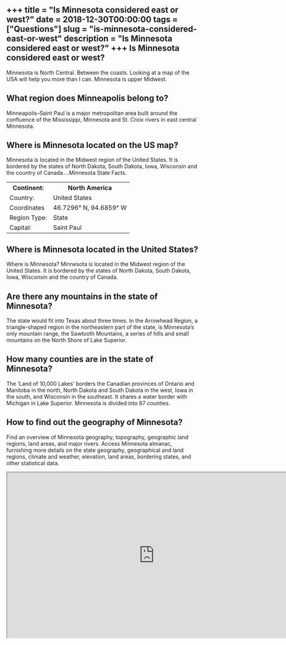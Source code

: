 +++
title = "Is Minnesota considered east or west?"
date = 2018-12-30T00:00:00
tags = ["Questions"]
slug = "is-minnesota-considered-east-or-west"
description = "Is Minnesota considered east or west?"
+++
Is Minnesota considered east or west?
-------------------------------------

Minnesota is North Central. Between the coasts. Looking at a map of the USA will help you more than I can. Minnesota is upper Midwest.

What region does Minneapolis belong to?
---------------------------------------

Minneapolis–Saint Paul is a major metropolitan area built around the confluence of the Mississippi, Minnesota and St. Croix rivers in east central Minnesota.

Where is Minnesota located on the US map?
-----------------------------------------

Minnesota is located in the Midwest region of the United States. It is bordered by the states of North Dakota, South Dakota, Iowa, Wisconsin and the country of Canada….Minnesota State Facts.

<table><tr><th>Continent:</th><th>North America</th></tr><tr><td>Country:</td><td>United States</td></tr><tr><td>Coordinates</td><td>46.7296° N, 94.6859° W</td></tr><tr><td>Region Type:</td><td>State</td></tr><tr><td>Capital:</td><td>Saint Paul</td></tr></table>

Where is Minnesota located in the United States?
------------------------------------------------

Where is Minnesota? Minnesota is located in the Midwest region of the United States. It is bordered by the states of North Dakota, South Dakota, Iowa, Wisconsin and the country of Canada.

Are there any mountains in the state of Minnesota?
--------------------------------------------------

The state would fit into Texas about three times. In the Arrowhead Region, a triangle-shaped region in the northeastern part of the state, is Minnesota’s only mountain range, the Sawtooth Mountains, a series of hills and small mountains on the North Shore of Lake Superior.

How many counties are in the state of Minnesota?
------------------------------------------------

The ‘Land of 10,000 Lakes’ borders the Canadian provinces of Ontario and Manitoba in the north, North Dakota and South Dakota in the west, Iowa in the south, and Wisconsin in the southeast. It shares a water border with Michigan in Lake Superior. Minnesota is divided into 87 counties.

How to find out the geography of Minnesota?
-------------------------------------------

Find an overview of Minnesota geography, topography, geographic land regions, land areas, and major rivers. Access Minnesota almanac, furnishing more details on the state geography, geographical and land regions, climate and weather, elevation, land areas, bordering states, and other statistical data.

<iframe allow="accelerometer; autoplay; clipboard-write; encrypted-media; gyroscope; picture-in-picture" allowfullscreen="" class="__youtube_prefs__  epyt-is-override  no-lazyload" data-no-lazy="1" data-origheight="433" data-origwidth="770" data-skipgform_ajax_framebjll="" height="433" id="_ytid_60379" loading="lazy" src="https://www.youtube.com/embed/kJvKwZi-CiI?enablejsapi=1&autoplay=0&cc_load_policy=0&cc_lang_pref=&iv_load_policy=1&loop=0&modestbranding=0&rel=1&fs=1&playsinline=0&autohide=2&theme=dark&color=red&controls=1&" title="YouTube player" width="770"></iframe>